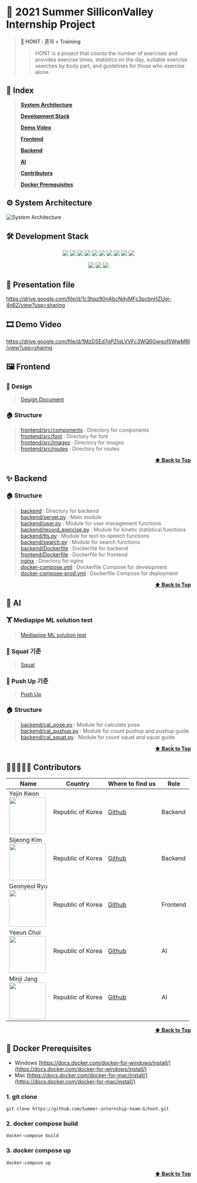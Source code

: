 # 💫 2021 Summer SilliconValley Internship Project 
> **💪 HONT : 혼자 + Training**
> > HONT is a project that counts the number of exercises and provides exercise times, statistics on the day, suitable exercise searches by body part, and guidelines for those who exercise alone.

## 📝 Index
> <b><a href="#system-architecture">System Architecture</a></b>
>  
> <b><a href="#development-stack">Development Stack</a></b> 
> 
> <b><a href="#demo-video">Demo Video</a></b>  
> 
> <b><a href="#frontend">Frontend</a></b>  
> 
> <b><a href="#backend">Backend</a></b>
> 
> <b><a href="#AI">AI</a></b>  
> 
> <b><a href="#contributors">Contributors</a></b>   
> 
> <b><a href="#docker-prerequisites">Docker Prerequisites</a></b>  

## ⚙ System Architecture
![System Architecture](https://user-images.githubusercontent.com/34560965/127418871-6adb856a-9ef8-4423-9559-0b3ac1999172.png)


## 🛠 Development Stack
<p align="center">
  <img src="https://img.shields.io/badge/react-17.0.2-blue" />
  <img src="https://img.shields.io/badge/flask-1.1.1-blue" />
  <img src="https://img.shields.io/badge/gunicorn-20.0.4-blue" />
  <img src="https://img.shields.io/badge/OpenCV-4.5.3-blue" />
  <img src="https://img.shields.io/badge/MongoDB-blue" />
  <img src="https://img.shields.io/badge/redis-blue" />
  <img src="https://img.shields.io/badge/Celery-blue" />
  <img src="https://img.shields.io/badge/Docker-blue" />
  <img src="https://img.shields.io/badge/Swagger-blue" />
  <img src="https://img.shields.io/badge/VSCode-blue" />
</p>
<p align="center" text-align="center" width="100%">
  <img src="https://img.shields.io/github/contributors/Summer-internship-team-G/hont" />
  <img src="https://img.shields.io/github/last-commit/Summer-internship-team-G/hont?color=red" />
  <img src="https://img.shields.io/github/commit-activity/w/Summer-internship-team-G/hont?color=red" />
</p>

## 💎 Presentation file
https://drive.google.com/file/d/1c3hpz90nAbcNdyMFc3pcbnHZUqi-4n6Z/view?usp=sharing
## 🎞 Demo Video
https://drive.google.com/file/d/1MzDSEd7gPZIqLVVFc3WQ6Gwguf5WwMRI/view?usp=sharing
## 🖼 Frontend
### 🎨 Design
  > [Design Document](https://www.notion.so/Design-Document-6c5e22d55a614606bd231c488e26e770)    
  
### 🏠 Structure
  > [frontend/src/components](./frontend/src/components) : Directory for components   
  > [frontend/src/font](./frontend/src/font) : Directory for font   
  > [frontend/src/images](./frontend/src/images) : Directory for images   
  > [frontend/src/routes](./frontend/src/routes) : Directory for routes   

<div align="right">
    <b><a href="#2021-Summer-SilliconValley-Internship-Project">⬆️ Back to Top</a></b>
</div>

## ✨ Backend
### 🏠 Structure
  > [backend](./backend) : Directory for backend   
  > [backend/server.py](./backend/server.py) : Main module   
  > [backend/user.py](./backend/user.py) : Module for user management functions   
  > [backend/record_exercise.py](./backend/record_exercise.py) : Module for kinetic statistical functions   
  > [backend/tts.py](./backend/tts.py) : Module for text-to-speech functions   
  > [backend/search.py](./backend/search.py) : Module for search functions   
  > [backend/Dockerfile](./backend/Dockerfile) : Dockerfile for backend   
  > [frontend/Dockerfile](./frontend/Dockerfile) : Dockerfile for frontend   
  > [nginx](./nginx) : Directory for nginx   
  > [docker-compose.yml](./docker-compose.yml) : Dockerfile Compose for development   
  > [docker-compose-prod.yml](./docker-compose-prod.yml) : Dockerfile Compose for deployment   

<div align="right">
    <b><a href="#2021-Summer-SilliconValley-Internship-Project">⬆️ Back to Top</a></b>
</div>

## 🤖 AI
### 🏋️ Mediapipe ML solution test
  > [Mediapipe ML solution test](https://www.notion.so/Mediapipe-ML-solution-test-4b08f970dcff40faa20d960bbc6fe161)  

### 🦵 Squat 기준
  > [Squat](https://www.notion.so/Squat-c2e93f74fcad42308a095483e64c071e)  

### 💪 Push Up 기준
  > [Push Up](https://www.notion.so/Push-Up-7b44a151906c4fd08616a288f7695213) 

### 🏠 Structure
  > [backend/cal_pose.py](./backend/cal_pose.py) : Module for calculate pose  
  > [backend/cal_pushup.py](./backend/cal_pushup.py) : Module for count pushup and pushup guide  
  > [backend/cal_squat.py](./backend/cal_squat.py) : Module for count squat and squat guide     



<div align="right">
    <b><a href="#2021-Summer-SilliconValley-Internship-Project">⬆️ Back to Top</a></b>
</div>

## 👩‍👩‍👧‍👧🧑 Contributors
| Name | Country | Where to find us | Role |
| ---- | ------- | ----------------- | ---- |
| Yejin Kwon <br /> <img src="https://avatars.githubusercontent.com/yejin0928" width="100" />  | Republic of Korea | [Github](https://github.com/yejin0928)| Backend |
| Sijeong Kim <br /> <img src="https://avatars.githubusercontent.com/Si-jeong" width="100" />  | Republic of Korea | [Github](https://github.com/Si-jeong)| Backend |
| Geonyeol Ryu <br /> <img src="https://avatars.githubusercontent.com/rjsduf0503" width="100" />  | Republic of Korea | [Github](https://github.com/rjsduf0503)| Frontend |
| Yeeun Choi <br /> <img src="https://avatars.githubusercontent.com/swcye" width="100" />  | Republic of Korea | [Github](https://github.com/swcye)| AI |
| Minji Jang <br /> <img src="https://avatars.githubusercontent.com/SUMMERLOVE7" width="100" />  | Republic of Korea | [Github](https://github.com/SUMMERLOVE7)| AI |

<div align="right">
    <b><a href="#2021-Summer-SilliconValley-Internship-Project">⬆️ Back to Top</a></b>
</div>

## 📌 Docker Prerequisites

-   Windows [https://docs.docker.com/docker-for-windows/install/](https://docs.docker.com/docker-for-windows/install/)
-   Mac [https://docs.docker.com/docker-for-mac/install/](https://docs.docker.com/docker-for-mac/install/)

### [](https://github.com/shpark76/docker-demo#1-git-clone)1\. git clone

```
git clone https://github.com/Summer-internship-team-G/hont.git
```

### [](https://github.com/shpark76/docker-demo#2-docker-compose-build-and-up)2\. docker compose build

```
docker-compose build
```

### 3\. docker compose up

```
docker-compose up
```

<div align="right">
    <b><a href="#2021-Summer-SilliconValley-Internship-Project">⬆️ Back to Top</a></b>
</div>
